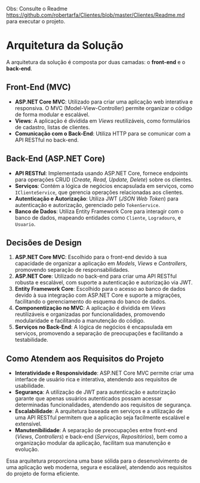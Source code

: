 Obs: Consulte o Readme https://github.com/robertarfa/Clientes/blob/master/Clientes/Readme.md para executar o projeto.

# Arquitetura da Solução

A arquitetura da solução é composta por duas camadas: o **front-end** e o **back-end**.

## Front-End (MVC)
- **ASP.NET Core MVC**: Utilizado para criar uma aplicação web interativa e responsiva. O MVC (Model-View-Controller) permite organizar o código de forma modular e escalável.
- **Views**: A aplicação é dividida em _Views_ reutilizáveis, como formulários de cadastro, listas de clientes.
- **Comunicação com o Back-End**: Utiliza HTTP para se comunicar com a API RESTful no back-end.

## Back-End (ASP.NET Core)
- **API RESTful**: Implementada usando ASP.NET Core, fornece endpoints para operações CRUD (_Create, Read, Update, Delete_) sobre os clientes.
- **Serviços**: Contém a lógica de negócios encapsulada em serviços, como `IClienteService`, que gerencia operações relacionadas aos clientes.
- **Autenticação e Autorização**: Utiliza JWT (_JSON Web Token_) para autenticação e autorização, gerenciado pelo `TokenService`.
- **Banco de Dados**: Utiliza Entity Framework Core para interagir com o banco de dados, mapeando entidades como `Cliente`, `Logradouro`, e `Usuario`.


## Decisões de Design

1. **ASP.NET Core MVC**: Escolhido para o front-end devido à sua capacidade de organizar a aplicação em _Models_, _Views_ e _Controllers_, promovendo separação de responsabilidades.
2. **ASP.NET Core**: Utilizado no back-end para criar uma API RESTful robusta e escalável, com suporte a autenticação e autorização via JWT.
3. **Entity Framework Core**: Escolhido para o acesso ao banco de dados devido à sua integração com ASP.NET Core e suporte a migrações, facilitando o gerenciamento do esquema do banco de dados.
4. **Componentização no MVC**: A aplicação é dividida em _Views_ reutilizáveis e organizadas por funcionalidades, promovendo modularidade e facilitando a manutenção do código.
5. **Serviços no Back-End**: A lógica de negócios é encapsulada em serviços, promovendo a separação de preocupações e facilitando a testabilidade.

## Como Atendem aos Requisitos do Projeto

- **Interatividade e Responsividade**: ASP.NET Core MVC permite criar uma interface de usuário rica e interativa, atendendo aos requisitos de usabilidade.
- **Segurança**: A utilização de JWT para autenticação e autorização garante que apenas usuários autenticados possam acessar determinadas funcionalidades, atendendo aos requisitos de segurança.
- **Escalabilidade**: A arquitetura baseada em serviços e a utilização de uma API RESTful permitem que a aplicação seja facilmente escalável e extensível.
- **Manutenibilidade**: A separação de preocupações entre front-end (_Views_, _Controllers_) e back-end (_Serviços_, _Repositórios_), bem como a organização modular da aplicação, facilitam sua manutenção e evolução.

Essa arquitetura proporciona uma base sólida para o desenvolvimento de uma aplicação web moderna, segura e escalável, atendendo aos requisitos do projeto de forma eficiente.


